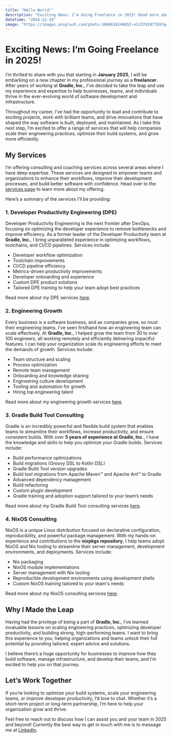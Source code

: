 ```yaml
---
title: "Hello World!"
description: "Exciting News: I’m Going Freelance in 2025! Read more about the services I will be offering."
datetime: "2024-12-20"
image: "https://images.unsplash.com/photo-1660616246653-e2c57d1077b9?q=80&w=640&auto=format&fit=crop"
---
```


# Exciting News: I’m Going Freelance in 2025!

I’m thrilled to share with you that starting in **January 2025**, I will be embarking on a new chapter in my professional journey as a **freelancer**.
After years of working at **Gradle, Inc.**, I’ve decided to take the leap and use my experience and expertise to help businesses, teams, and individuals thrive in the ever-evolving world of software development and infrastructure.

Throughout my career, I’ve had the opportunity to lead and contribute to exciting projects, work with brilliant teams, and drive innovations that have shaped the way software is built, deployed, and maintained.
As I take this next step, I’m excited to offer a range of services that will help companies scale their engineering practices, optimize their build systems, and grow more efficiently.

## My Services

I’m offering consulting and coaching services across several areas where I have deep expertise.
These services are designed to empower teams and organizations to enhance their workflows, improve their development processes, and build better software with confidence.
Head over to the [services page](/services/) to learn more about my offering.

Here’s a summary of the services I’ll be providing:

### 1. **Developer Productivity Engineering (DPE)**

Developer Productivity Engineering is the next frontier after DevOps, focusing on optimizing the developer experience to remove bottlenecks and improve efficiency.
As a former leader of the Developer Productivity team at **Gradle, Inc.**, I bring unparalleled experience in optimizing workflows, toolchains, and CI/CD pipelines.
Services include:

- Developer workflow optimization
- Toolchain improvements
- CI/CD pipeline efficiency
- Metrics-driven productivity improvements
- Developer onboarding and experience
- Custom DPE product solutions
- Tailored DPE training to help your team adopt best practices

Read more about my DPE services [here](/services/dpe).

### 2. **Engineering Growth**

Every business is a software business, and as companies grow, so must their engineering teams.
I’ve seen firsthand how an engineering team can scale effectively.
At **Gradle, Inc.**, I helped grow the team from 30 to over 100 engineers, all working remotely and efficiently delivering impactful features.
I can help your organization scale its engineering efforts to meet the demands of growth.
Services include:

- Team structure and scaling
- Process optimization
- Remote team management
- Onboarding and knowledge sharing
- Engineering culture development
- Tooling and automation for growth
- Hiring top engineering talent

Read more about my engineering growth services [here](/services/engineering-growth).

### 3. **Gradle Build Tool Consulting**

Gradle is an incredibly powerful and flexible build system that enables teams to streamline their workflows, increase productivity, and ensure consistent builds.
With over **5 years of experience at Gradle, Inc.**, I have the knowledge and skills to help you optimize your Gradle builds. Services include:

- Build performance optimizations
- Build migrations (Groovy DSL to Kotlin DSL)
- Gradle Build Tool version upgrades
- Build tool migrations from Apache Maven™ and Apache Ant™ to Gradle
- Advanced dependency management
- Build refactoring
- Custom plugin development
- Gradle training and adoption support tailored to your team’s needs

Read more about my Gradle Build Tool consulting services [here](/services/gradle).

### 4. **NixOS Consulting**

NixOS is a unique Linux distribution focused on declarative configuration, reproducibility, and powerful package management.
With my hands-on experience and contributions to the **nixpkgs repository**, I help teams adopt NixOS and Nix tooling to streamline their server management, development environments, and deployments.
Services include:

- Nix packaging
- NixOS module implementations
- Server management with Nix tooling
- Reproducible development environments using development shells
- Custom NixOS training tailored to your team's needs

Read more about my NixOS consulting services [here](/services/nixos).

## Why I Made the Leap

Having had the privilege of being a part of **Gradle, Inc.**, I’ve learned invaluable lessons on scaling engineering practices, optimizing developer productivity, and building strong, high-performing teams.
I want to bring this experience to you, helping organizations and teams unlock their full potential by providing tailored, expert advice and solutions.

I believe there’s a huge opportunity for businesses to improve how they build software, manage infrastructure, and develop their teams, and I’m excited to help you on that journey.

## Let’s Work Together

If you’re looking to optimize your build systems, scale your engineering teams, or improve developer productivity, I’d love to chat. Whether it’s a short-term project or long-term partnership, I’m here to help your organization grow and thrive.

Feel free to reach out to discuss how I can assist you and your team in 2025 and beyond!
Currently the best way to get in touch with me is to message me at [LinkedIn](https://www.linkedin.com/in/benedikt-ritter-83847b84/).
 
